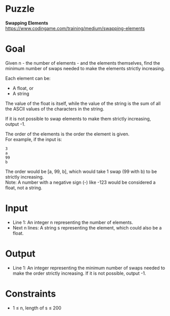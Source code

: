 # Puzzle
**Swapping Elements** https://www.codingame.com/training/medium/swapping-elements

# Goal
Given n - the number of elements - and the elements themselves, find the minimum number of swaps needed to make the elements strictly increasing.

Each element can be:
- A float, or
- A string

The value of the float is itself, while the value of the string is the sum of all the ASCII values of the characters in the string.

If it is not possible to swap elements to make them strictly increasing, output -1.

The order of the elements is the order the element is given.  
For example, if the input is:
```
3
a
99
b
```

The order would be [a, 99, b], which would take 1 swap (99 with b) to be strictly increasing.  
Note: A number with a negative sign (-) like -123 would be considered a float, not a string.  

# Input
* Line 1: An integer n representing the number of elements.
* Next n lines: A string s representing the element, which could also be a float.

# Output
* Line 1: An integer representing the minimum number of swaps needed to make the order strictly increasing. If it is not possible, output -1.

# Constraints
* 1 ≤ n, length of s ≤ 200
